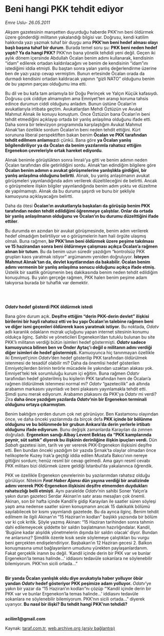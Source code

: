 # Beni hangi PKK tehdit ediyor

*Emre Uslu- 26.05.2011*

<div class="yazi"><p><i>Akşam</i> gazetesinin manşetten duyurduğu haberde PKK’nın beni öldürmek üzere gönderdiği militanın yakalandığı bilgisi var. Doğrusu, kendi katilim hakkında yazı yazmak tuhaf bir duygu ama <b>PKK’nın beni hedef alması olayı başlı başına tuhaf bir durum</b>. Burada temel soru şu: <b>PKK beni neden hedef yaptı? Ya da hangi PKK?</b> PKK’nın bana yönelik tehdidi yeni değil. Geçen iki aylık dönem içersinde Abdullah Öcalan benim adımı kullanarak, kendisinin “idam” edilerek ortadan kaldırılacağını ve benim de kendisinin “idam”ını istediğimi iddia etmişti. Bu baştan sonra yalan yanlış değerlendirme üzerine ben de yazı yazıp cevap vermiştim. Bunun ertesinde Öcalan orada da durmadı kendisini ortadan kaldıracak yapının “gizli NATO” olduğunu benim de bu yapının parçası olduğumu ima etti. </p>
<p>Bu dil ve bu kafa tam anlamıyla bir Doğu Perinçek ve Yalçın Küçük kafasıydı. Doğrusu çok ciddiye almamıştım ama Emniyet’ten aranıp koruma tahsis edince durumun ciddi olduğunu anladım. Bunun üstüne Öcalan’ın avukatlarıyla irtibata geçtim. Avukatlardan Mehdi Öztüzün ve Avukat Mahmut Alınak ile konuyu konuştum. Önce Öztüzün bana Öcalan’ın beni tehdit etmediğini açıklayıp ortada bir yanlış anlaşılma olduğunu ifade etti. Daha sonra bir televizyon programında karşılaştığım Avukat Mahmut Alınak’tan özellikle sordum Öcalan’ın beni neden tehdit ettiğini. Kürt sorununa liberal perspektiften bakan benim <b>Öcalan ve PKK tarafından tehdit edilmem anlamsız</b>dı çünkü. Bana göre <b>ya Öcalan yanlış bilgilendiriliyor ya da Öcalan da benim yazılarımla rahatsız ettiğim Ergenekon çevreleriyle ortak hareket ediyordu</b>. </p>
<p>Alınak benimle görüştükten sonra İmralı’ya gitti ve benim adımın neden Öcalan tarafından dile getirildiğini sordu. Alınak’tan edindiğim bilgilere göre <b>Öcalan benim adımın o avukat görüşmelerine yanlışlıkla girdiğini, bir yanlış anlaşılma olduğunu belirtti</b>. Alınak, bu yanlış anlaşılmanın avukat görüşmeleri yayınlandığında adım verilerek düzeltileceğini de belirtti. Ancak o görüşmelere ilişkin bilgiler yayınlandığında benim adım yoktu ve düzeltme de yapılmamıştı. Alınak da bu duruma şaşırdı ve bunu bir şekliyle kamuoyuna açıklayacağını belirtti. </p>
<p>Daha da ötesi <b>Öcalan’ın avukatlarıyla başkaları da görüşüp benim PKK tarafından neden tehdit edildiğimi öğrenmeye çalıştılar. Onlar da ortada bir yanlış anlaşılmanın olduğunu ve Öcalan’ın bu durumu düzelttiğini ifade ettiler</b>. </p>
<p>Bu durumda en azından bir avukat görüşmesinde, benim adım verilerek hedef olmadığım belirtiliyor ve o görüşmelerin ham hali örgüte ulaşmış olmalı. Buna rağmen, <b>bir PKK’lının beni öldürmek üzere peşime takılması ve 15 hazirandan sonra beni öldürmeye çalışması açıkça Öcalan’a rağmen alınan bir tutum</b>. Bu da benim uzun süredir yazdığım “kontrolsüz PKK grupları kaos yaratmak istiyor” argümanımı yeniden doğruluyor. <b>İsteyen Mahmut Alınak’tan da, devlet kayıtlarından da bakabilir. Öcalan benim adımı vermenin bir yanlış anlaşılma sonucu olduğunu açıkça ifade etmiş.</b> Üstelik bir saatlik görüşmenin beş dakikasında benim neden tehdit edildiğim konuşulmuş. Bu yalın gerçeğe rağmen, PKK halen benim peşime adam takıyorsa burada bir tuhaflık var demektir. </p>
<p><b> </b></p>
<p><b><i><br/>Odatv</i></b><b> hedef gösterdi PKK öldürmek istedi</b></p>
<p>Bana göre durum açık. <b>Deşifre ettiğim “derin PKK-derin devlet” ilişkisi birilerini bir hayli rahatsız etti ve bu yapı Öcalan’ın talebine rağmen beni ve diğer ismi geçenleri öldürerek kaos yaratmak istiyor.</b> Bu noktada, <i>Odatv</i> adlı karanlık odakların mızrak uçluğunu yapan internet sitesinin konumu oldukça ilginç. Sahibi ve yöneticileri Ergenekon’dan tutuklu bulunan bu site PKK’lı militanın verdiği bütün isimleri hedef göstermişti. <b><i>Odatv</i> sadece kamuoyunca bilinen ben ve Önder Aytaç’ı değil o militanın adını verdiği diğer isimleri de hedef göstermişti.</b> Kamuoyunca hiç tanınmayan özellikle iki Emniyet’çinin <i>Odatv</i>’den hedef gösterilip PKK tarafından öldürülmek istenmesi de tesadüf olabilir mi? Daha da önemlisi hedef gösterilen Emniyetçilerden birinin terörle mücadele ile yakından uzaktan alakası yok. Emniyet’teki tek sorumluluğu kurum içi eğitim. Buna rağmen <i>Odatv</i> tarafından hedef gösterilmiş bu kişilerin PKK tarafından hem de Öcalan’a rağmen öldürülmek istenmesi normal mi? <i>Odatv</i> “gazetecilik” adı altında arabamın markasını yayınladı ve beni plakasını yayınlamakla tehdit etti. Şimdi şunu merak ediyorum. Arabamın plakasını da PKK’ya <i>Odatv</i> mi verdi? Zira <b>daha önce yazdığım yazılarda <i>Odatv</i>’nin bir Ergenekon terminali olduğunu ortaya çıkarmıştım</b>. </p>
<p>Benim baktığım yerden durum çok net görünüyor. Ben Kastamonu olayından önce, ve daha önceki yazılarımda da birçok defa <b>PKK içinde bir bölünme olduğunu ve bu bölünmede bir grubun Ankara’da derin yerlerle irtibatı olduğunu</b> <b>ifade ediyorum</b>. Bunu değişik zamanlarda Karayılan da zımnen doğruladı. <b>Ergenekon sanığı Albay Levent Bektaş da “PKK kamplarında peynir, süt sattık” diyerek bu ilişkinin derinliğine ilişkin ipuçları verdi.</b> Dün <i>Sabah</i> gazetesi isim, tarih ve yer vererek PKK-Ergenekon ilişkisini deşifre etti. Ben bundan önceki yazdığım bir yazıda Şırnak’ta olaylar olmadan önce helikopterle Kuzey Irak’a geçtiği iddia edilen Mustafa Bakıcı’ının nereye gittiğini sordum; henüz resmî bir cevap gelmedi. Ama gayrı resmî cevabı PKK militanı bizi öldürmek üzere geldiği İstanbul’da yakalanınca öğrendik. </p>
<p>PKK ve özellikle Ergenekon çevrelerinin bu yazılarımdan rahatsız olduğu görülüyor. Nitekim <b><i>Fırat Haber Ajansı</i> dün yayına verdiği bir analizinde adımı vererek PKK-Ergenekon ilişkisini deşifre etmemden duydukları rahatsızlığı belli etmişti</b>. Aynı paralelde <i>Odatv</i>’nin sahibi Soner Yalçın’a yakın duran gazeteci Serdar Akinan’ın satır arası mesajları çok önemli. Akinan, son bir hafta içinde Kandil’e gidip Karayılan ile saatler süren söyleşi yaptı ama nedense saatler süren konuşmanın ancak 15 dakikalık bölümü sayılabilecek bir kısmı yayımlandı gazetede. Bu da ayrıca ilginç. Benim tehdit edilmem ile ilgili Akinan’ın “15 Haziran’ın kodları” başlıklı yazısında bir bölüm var ki çok kritik. Şöyle yazmış Akinan: “15 Haziran tarihinden sonra tahmin dahi edilemeyecek şiddette bir saldırı başlatmanın hazırlığındalar. Kandil, ‘Bugüne kadar alışıldık yönetmelerin dışında bir saldırı olacak’ diyor. Bundan ne anlarsınız? Şimdilik özenle kısık sesle söylemeye çalıştıkları bu vurgu beni gerçekten endişelendiriyor. Başbakan’ın 12 Haziran gecesi 2. Balkon konuşmasına umut bağlayanların umudunu yürekten paylaşanlardanım. Fakat gerçeklik inanın bu değil. ‘Kandil içinde derin bir PKK var ve bunlar Ergenekon’la temas halinde...’ iddiasını tedavüle sokanlara ne söylenebilir bilemiyorum. PKK’nın sicili ortada...” </p>
<p><b><br/>Bir yanda Öcalan yanlışlık oldu diye avukatıyla haber yolluyor öbür yandan <i>Odatv</i> hedef gösteriyor PKK peşimize adam yolluyor.</b> <i>Odatv</i>’ye yakın bir yazar da “15 Haziran’ın kodları”nı çözüp “‘Kandil içinde derin bir PKK var ve bunlar Ergenekon’la temas halinde...’ iddiasını tedavüle sokanlara ne söylenebilir bilemiyorum. PKK’nın sicili ortada...” diyerek uyarıyor. <b>Bu nasıl bir ilişki? Bu tehdit hangi PKK’nın tehdidi?</b></p>
<p><strong><br/>acilim1@gmail.com</strong></p>
</div>

Kaynak: [taraf.com.tr](http://www.taraf.com.tr/emre-uslu/makale-beni-hangi-pkk-tehdit-ediyor.htm), [web.archive.org (arşiv bağlantısı)](http://web.archive.org/web/20131025221045/http://www.taraf.com.tr/emre-uslu/makale-beni-hangi-pkk-tehdit-ediyor.htm)
